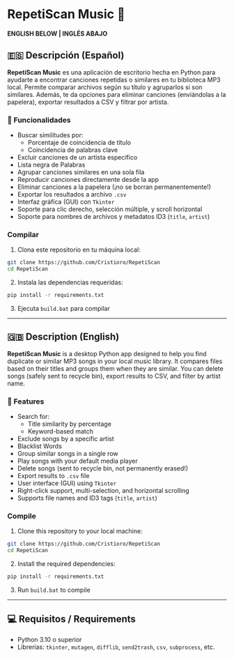 # RepetiScan Music 🎵

**ENGLISH BELOW | INGLÉS ABAJO**

## 🇪🇸 Descripción (Español)

**RepetiScan Music** es una aplicación de escritorio hecha en Python para ayudarte a encontrar canciones repetidas o similares en tu biblioteca MP3 local. Permite comparar archivos según su título y agruparlos si son similares. Además, te da opciones para eliminar canciones (enviándolas a la papelera), exportar resultados a CSV y filtrar por artista.

### 🔧 Funcionalidades

- Buscar similitudes por:
  - Porcentaje de coincidencia de título
  - Coincidencia de palabras clave
- Excluir canciones de un artista específico
- Lista negra de Palabras
- Agrupar canciones similares en una sola fila
- Reproducir canciones directamente desde la app
- Eliminar canciones a la papelera (¡no se borran permanentemente!)
- Exportar los resultados a archivo `.csv`
- Interfaz gráfica (GUI) con `Tkinter`
- Soporte para clic derecho, selección múltiple, y scroll horizontal
- Soporte para nombres de archivos y metadatos ID3 (`title`, `artist`)

### Compilar
1. Clona este repositorio en tu máquina local:
```bash
git clone https://github.com/Cristioro/RepetiScan
cd RepetiScan
```
2. Instala las dependencias requeridas:
```bash
pip install -r requirements.txt
```
3. Ejecuta `build.bat` para compilar

---

## 🇬🇧 Description (English)

**RepetiScan Music** is a desktop Python app designed to help you find duplicate or similar MP3 songs in your local music library. It compares files based on their titles and groups them when they are similar. You can delete songs (safely sent to recycle bin), export results to CSV, and filter by artist name.

### 🔧 Features

- Search for:
  - Title similarity by percentage
  - Keyword-based match
- Exclude songs by a specific artist
- Blacklist Words
- Group similar songs in a single row
- Play songs with your default media player
- Delete songs (sent to recycle bin, not permanently erased!)
- Export results to `.csv` file
- User interface (GUI) using `Tkinter`
- Right-click support, multi-selection, and horizontal scrolling
- Supports file names and ID3 tags (`title`, `artist`)

### Compile
1. Clone this repository to your local machine:
```bash
git clone https://github.com/Cristioro/RepetiScan
cd RepetiScan
```
2. Install the required dependencies:
```bash
pip install -r requirements.txt
```
3. Run `build.bat` to compile

---

## 💻 Requisitos / Requirements

- Python 3.10 o superior
- Librerías: `tkinter`, `mutagen`, `difflib`, `send2trash`, `csv`, `subprocess`, etc.


